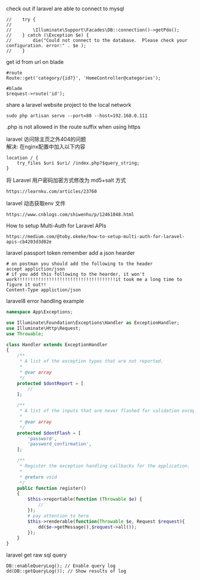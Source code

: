 check out if laravel are able to connect to mysql
```shell script
//    try {
//
//        \Illuminate\Support\Facades\DB::connection()->getPdo();
//    } catch (\Exception $e) {
//        die("Could not connect to the database.  Please check your configuration. error:" . $e );
//    }

```
get id from url on blade
```shell script
#route
Route::get('category/{id?}', 'HomeController@categories');

#blade
$request->route('id');
```
share a laravel website project to the local network
```shell script
sudo php artisan serve --port=80 --host=192.168.0.111
``` 

.php is not allowed in the route suffix when using https

laravel 访问除主页之外404的问题 <br>
解决: 在nginx配置中加入以下内容
```shell script
location / {
    try_files $uri $uri/ /index.php?$query_string;
}
```
将 Laravel 用户密码加密方式修改为 md5+salt 方式
```shell script
https://learnku.com/articles/23760
```
laravel 动态获取env 文件
```shell script
https://www.cnblogs.com/shiwenhu/p/12461048.html
```

How to setup Multi-Auth for Laravel APIs
```shell
https://medium.com/@toby.okeke/how-to-setup-multi-auth-for-laravel-apis-cb4203d3d82e
```

laravel passport token remember add a json hearder
```shell
# on postman you should add the following to the header
accept appliction/json
# if you add this following to the hearder, it won't work!!!!!!!!!!!!!!!!!!!!!!!!!!!!!!!!!!!!!it took me a long time to figure it out!!
Content-Type appliction/json
```

laravel8 error handling example
```php
namespace App\Exceptions;

use Illuminate\Foundation\Exceptions\Handler as ExceptionHandler;
use Illuminate\Http\Request;
use Throwable;

class Handler extends ExceptionHandler
{
    /**
     * A list of the exception types that are not reported.
     *
     * @var array
     */
    protected $dontReport = [
        //
    ];

    /**
     * A list of the inputs that are never flashed for validation exceptions.
     *
     * @var array
     */
    protected $dontFlash = [
        'password',
        'password_confirmation',
    ];

    /**
     * Register the exception handling callbacks for the application.
     *
     * @return void
     */
    public function register()
    {
        $this->reportable(function (Throwable $e) {
            //
        });
        # pay attention to here
        $this->renderable(function(Throwable $e, Request $request){
            dd($e->getMessage(),$request->all());
        });
    }
}
```

laravel get raw sql query 
```phpt
DB::enableQueryLog(); // Enable query log
dd(DB::getQueryLog()); // Show results of log
```